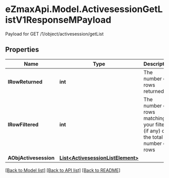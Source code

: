 # eZmaxApi.Model.ActivesessionGetListV1ResponseMPayload
Payload for GET /1/object/activesession/getList

## Properties

Name | Type | Description | Notes
------------ | ------------- | ------------- | -------------
**IRowReturned** | **int** | The number of rows returned | 
**IRowFiltered** | **int** | The number of rows matching your filters (if any) or the total number of rows | 
**AObjActivesession** | [**List&lt;ActivesessionListElement&gt;**](ActivesessionListElement.md) |  | 

[[Back to Model list]](../README.md#documentation-for-models) [[Back to API list]](../README.md#documentation-for-api-endpoints) [[Back to README]](../README.md)

